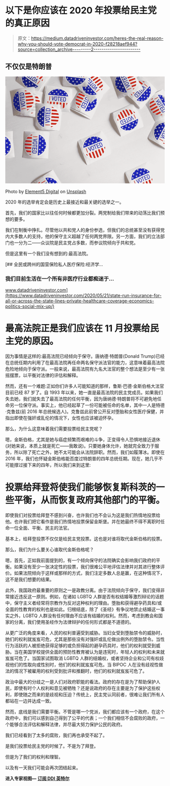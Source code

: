 # 以下是你应该在 2020 年投票给民主党的真正原因

> 原文：<https://medium.datadriveninvestor.com/heres-the-real-reason-why-you-should-vote-democrat-in-2020-f28218aef944?source=collection_archive---------2----------------------->

## 不仅仅是特朗普

![](img/2aa134c2ab272d0119019873fda14fcd.png)

Photo by [Element5 Digital](https://unsplash.com/@element5digital?utm_source=medium&utm_medium=referral) on [Unsplash](https://unsplash.com?utm_source=medium&utm_medium=referral)

2020 年的选举肯定会是历史上最接近和最关键的选举之一。

首先，我们的国家比以往任何时候都更加分裂。两党制给我们带来的动荡比我们预想的要多。

我们在制衡中挣扎。尽管他以共和党人的身份参选，但我们的总统甚至没有获得党内大多数人的支持，他的保守主义超越了任何两党界限。另一方面，我们的立法部门也一分为二——众议院是民主党占多数，而参议院倾向于共和党。

但是这里有一个我们没有想到的:最高法院。

[](https://www.datadriveninvestor.com/2020/05/21/state-run-insurance-for-all-or-across-the-state-lines-private-healthcare-coverage-economics-politics-social-mix-up/) [## 全民或跨州的国营保险私人医疗保险:经济学…

### 我们目前生活在一个所有非医疗行业都痴迷于…

www.datadriveninvestor.com](https://www.datadriveninvestor.com/2020/05/21/state-run-insurance-for-all-or-across-the-state-lines-private-healthcare-coverage-economics-politics-social-mix-up/) 

# 最高法院正是我们应该在 11 月投票给民主党的原因。

因为事情是这样的:最高法院已经倾向于保守。唐纳德·特朗普(Donald Trump)已经在总统任期内利用了在最高法院再任命两名保守派法官的能力，这意味着最高法院危险地倾向于保守派。一般来说，最高法院有九名大法官的整个想法是至少有一张摇摆票，以平衡对法律的评估和解释。

然而，还有一个难题:正如你们许多人可能知道的那样，鲁斯·巴德·金斯伯格大法官目前已经 87 岁了。自 1993 年以来，她一直是最高法院的民主党成员。如果我们失去她，我们就失去了最高法院的任何平衡，因为唐纳德·特朗普将不可避免地任命另一位保守派。事实上，他已经起草了一份可能被任命的名单，其中一人是特德·克鲁兹(前 2016 年总统候选人)。克鲁兹此前曾公开反对堕胎和女性医疗保健，并指出即使在强奸或乱伦的情况下，女性也应该被迫怀孕。

那么，为什么这意味着我们需要投票给民主党呢？

嗯，金斯伯格，尤其是她与癌症频繁而艰难的斗争，正变得令人恐惧地接近退休(对她来说，本质上就是死亡——我敢说)。只要她身体允许，她就完全致力于服务，所以除了死亡之外，她不太可能会从法院辞职。然而，我们如履薄冰。即使在 2016 年，我们也怀疑金斯伯格能否度过特朗普的四年总统任期。现在，她几乎不可能撑过接下来的四年，所以我们来到这里:

# 投票给拜登将使我们能够恢复斯科茨的一些平衡，从而恢复政府其他部门的平衡。

即使我们对投票给拜登不感到兴奋，也许我们也不会认为这是我们热情地投票给他。也许我们把它看作是我们热情地投票保留金斯堡。并在她最终不得不离职时任命一位全面、平衡、民主的法官。

基本上，给拜登投票不仅仅是给民主党投票。这也是对谁将取代金斯伯格的投票。

那么，我们为什么要关心谁取代金斯伯格呢？

嗯，首先，正如我前面提到的，有一个倾向保守的法院确实会影响我们政府的平衡。如果没有至少一张决定性的投票，我们很难公平地评估法律并对其进行整体评价。如果法院倾向于这样或那样的方式，我们注定多数人总是赢，在这种情况下，这不是我们想要的结果。

此外，我国政府最重要的原则之一是政教分离。由于法院倾向于保守，我们变得非常接近违反这一原则。例如，在诸如 LGBTQ 人群是否有权结婚等激烈辩论的话题中，保守主义者经常将宗教作为反对这种权利的理由。堕胎和获得避孕药具和/或全面的性教育的权利也是如此。归根结底，除了《圣经》有争议地禁止结婚这一事实之外，LGBTQ 人群没有任何理由不应该有结婚的权利。然而，考虑到教会和国家的分离，我们使用圣经作为法律辩护的任何形式都是不道德的。

从更广泛的角度来看，人民的权利普遍受到威胁。当妇女受到堕胎禁令的威胁时，她们的权利就岌岌可危，尤其是那些没有对强奸或乱伦做出例外的堕胎禁令。当性行为活跃的人被拒绝获得足够的或负担得起的避孕药具时，他们的权利就受到威胁。当在美国学校提供全面的预防性教育被认为是违宪时，年轻人的权利和未来就岌岌可危了。当国家试图取消 LGBTQ 人群的结婚权，或者坚持企业和公司有权歧视他们的性取向或性别时，他们的权利就岌岌可危。当 BIPOC 人在没有歧视性做法的情况下被雇用的权利受到批评和推翻时，他们的权利就岌岌可危了。

政治中最大的分歧之一是人们对政府职能的看法。政府的存在是为了帮助保护人民，即使有时个人权利和意见被牺牲？还是说政府的存在主要是为了保护这些权利，即使随之而来的是歧视和压迫？传统上，民主党认同前者，很难让我们所有人都站在一边并达成一致。

然而，底线是我们需要平衡。不管是哪一个党派，我们都应该有一个政府，在这个政府中，我们可以感到自己得到了公平的代表；一个我们相信不会腐败的政府，一个能够合法评估和解释法律，并尽最大努力保护公民的政府。

我们已经看到了太多的腐败，我们再也承受不起了。

是我们投票给民主党的时候了。不是为了拜登。

但是为了我们的权利和理智。

以及有一天我们可能会再次团结起来。

**进入专家视图—** [**订阅 DDI 英特尔**](https://datadriveninvestor.com/ddi-intel)